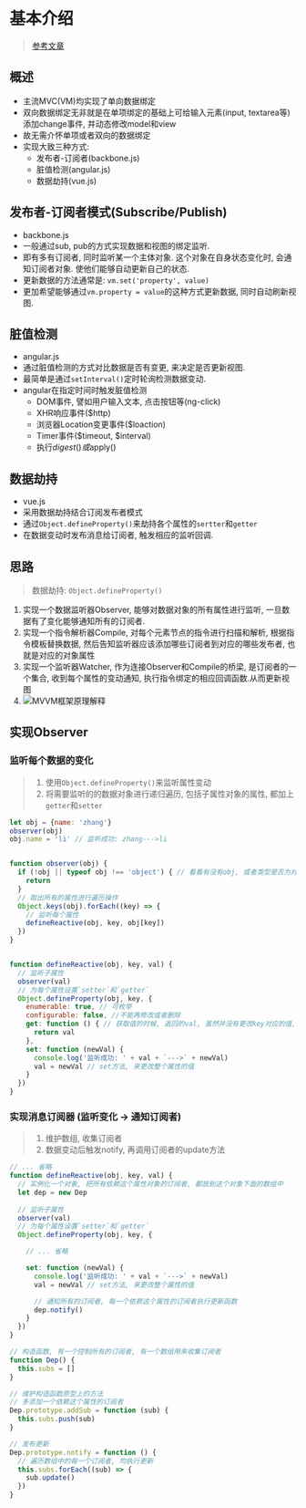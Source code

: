 # 基本介绍

> [参考文章](https://segmentfault.com/a/1190000006599500#articleHeader5)

## 概述

* 主流MVC(VM)均实现了单向数据绑定
* 双向数据绑定无非就是在单项绑定的基础上可给输入元素(input, textarea等)添加change事件, 并动态修改model和view
* 故无需介怀单项或者双向的数据绑定
* 实现大致三种方式:
  * 发布者-订阅者(backbone.js)
  * 脏值检测(angular.js)
  * 数据劫持(vue.js)

## 发布者-订阅者模式(Subscribe/Publish)

* backbone.js
* 一般通过sub, pub的方式实现数据和视图的绑定监听.
* 即有多有订阅者, 同时监听某一个主体对象. 这个对象在自身状态变化时, 会通知订阅者对象. 使他们能够自动更新自己的状态.
* 更新数据的方法通常是: `vm.set('property', value)`
* 更加希望能够通过`vm.property = value`的这种方式更新数据, 同时自动刷新视图.

## 脏值检测

* angular.js
* 通过脏值检测的方式对比数据是否有变更, 来决定是否更新视图.
* 最简单是通过`setInterval()`定时轮询检测数据变动.
* angular在指定时间时触发脏值检测
  * DOM事件, 譬如用户输入文本, 点击按钮等(ng-click)
  * XHR响应事件($http)
  * 浏览器Location变更事件($loaction)
  * Timer事件($timeout, $interval)
  * 执行$digest()或$apply()

## 数据劫持

* vue.js
* 采用数据劫持结合订阅发布者模式
* 通过`Object.defineProperty()`来劫持各个属性的`sertter`和`getter`
* 在数据变动时发布消息给订阅者, 触发相应的监听回调.

## 思路

> 数据劫持: `Object.defineProperty()`
1. 实现一个数据监听器Observer, 能够对数据对象的所有属性进行监听, 一旦数据有了变化能够通知所有的订阅者.
2. 实现一个指令解析器Compile, 对每个元素节点的指令进行扫描和解析, 根据指令模板替换数据, 然后告知监听器应该添加哪些订阅者到对应的哪些发布者, 也就是对应的对象属性
3. 实现一个监听器Watcher, 作为连接Observer和Compile的桥梁, 是订阅者的一个集合, 收到每个属性的变动通知, 执行指令绑定的相应回调函数.从而更新视图
4. ![MVVM框架原理解释](https://sfault-image.b0.upaiyun.com/132/184/132184689-57b310ea1804f_articlex)

## 实现Observer

### 监听每个数据的变化

> 1. 使用`Object.defineProperty()`来监听属性变动
> 2. 将需要监听的的数据对象进行递归遍历, 包括子属性对象的属性, 都加上`getter`和`setter`

```js
let obj = {name: 'zhang'}
observer(obj)
obj.name = 'li' // 监听成功: zhang--->li


function observer(obj) {
  if (!obj || typeof obj !== 'object') { // 看看有没有obj, 或者类型是否为对象, 如果是的话, 继续递归下去
    return
  }
  // 取出所有的属性进行遍历操作
  Object.keys(obj).forEach((key) => {
    // 监听每个属性
    defineReactive(obj, key, obj[key])
  })
}


function defineReactive(obj, key, val) {
  // 监听子属性
  observer(val)
  // 为每个属性设置`setter`和`getter`
  Object.defineProperty(obj, key, {
    enumerable: true, // 可枚举
    configurable: false, //不能再修改或者删除
    get: function () { // 获取值的时候, 返回的val, 虽然并没有更改key对应的值, 但是通过get方法, 进行了更改
      return val
    },
    set: function (newVal) {
      console.log('监听成功: ' + val + `--->` + newVal)
      val = newVal // set方法, 来更改整个属性的值
    }
  })
}
```

### 实现消息订阅器 (监听变化 -> 通知订阅者)

> 1. 维护数组, 收集订阅者
> 2. 数据变动后触发notify, 再调用订阅者的update方法

```js
// ... 省略
function defineReactive(obj, key, val) {
  // 实例化一个对象, 把所有依赖这个属性对象的订阅者, 都放到这个对象下面的数组中
  let dep = new Dep
  
  // 监听子属性
  observer(val)
  // 为每个属性设置`setter`和`getter`
  Object.defineProperty(obj, key, {

    // ... 省略

    set: function (newVal) {
      console.log('监听成功: ' + val + `--->` + newVal)
      val = newVal // set方法, 来更改整个属性的值

      // 通知所有的订阅者, 每一个依赖这个属性的订阅者执行更新函数
      dep.notify()
    }
  })
}

// 构造函数, 有一个控制所有的订阅者, 有一个数组用来收集订阅者
function Dep() {
  this.subs = []
}

// 维护构造函数原型上的方法
// 多添加一个依赖这个属性的订阅者
Dep.prototype.addSub = function (sub) {
  this.subs.push(sub)
}

// 发布更新
Dep.prototype.notify = function () {
  // 遍历数组中的每一个订阅者, 均执行更新
  this.subs.forEach((sub) => {
    sub.update()
  })
}
```
